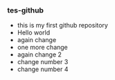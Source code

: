 ### tes-github
* this is my first github repository
* Hello world
* again change
* one more change
* again change 2
* change number 3
* change number 4

